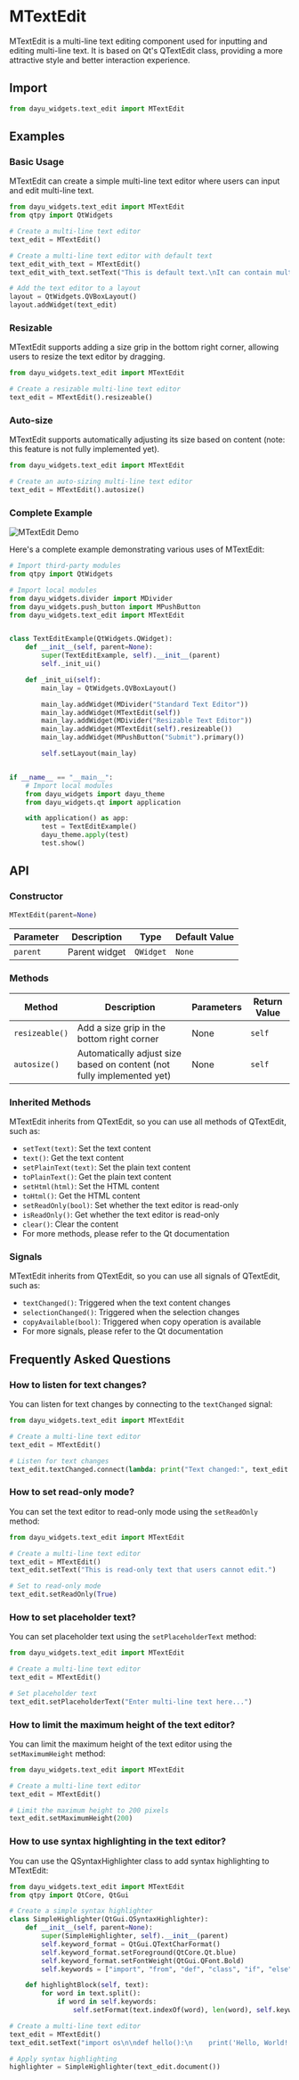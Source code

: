 # MTextEdit

MTextEdit is a multi-line text editing component used for inputting and editing multi-line text. It is based on Qt's QTextEdit class, providing a more attractive style and better interaction experience.

## Import

```python
from dayu_widgets.text_edit import MTextEdit
```

## Examples

### Basic Usage

MTextEdit can create a simple multi-line text editor where users can input and edit multi-line text.

```python
from dayu_widgets.text_edit import MTextEdit
from qtpy import QtWidgets

# Create a multi-line text editor
text_edit = MTextEdit()

# Create a multi-line text editor with default text
text_edit_with_text = MTextEdit()
text_edit_with_text.setText("This is default text.\nIt can contain multiple lines.")

# Add the text editor to a layout
layout = QtWidgets.QVBoxLayout()
layout.addWidget(text_edit)
```

### Resizable

MTextEdit supports adding a size grip in the bottom right corner, allowing users to resize the text editor by dragging.

```python
from dayu_widgets.text_edit import MTextEdit

# Create a resizable multi-line text editor
text_edit = MTextEdit().resizeable()
```

### Auto-size

MTextEdit supports automatically adjusting its size based on content (note: this feature is not fully implemented yet).

```python
from dayu_widgets.text_edit import MTextEdit

# Create an auto-sizing multi-line text editor
text_edit = MTextEdit().autosize()
```

### Complete Example

![MTextEdit Demo](../_media/screenshots/MTextEdit.png)

Here's a complete example demonstrating various uses of MTextEdit:

```python
# Import third-party modules
from qtpy import QtWidgets

# Import local modules
from dayu_widgets.divider import MDivider
from dayu_widgets.push_button import MPushButton
from dayu_widgets.text_edit import MTextEdit


class TextEditExample(QtWidgets.QWidget):
    def __init__(self, parent=None):
        super(TextEditExample, self).__init__(parent)
        self._init_ui()

    def _init_ui(self):
        main_lay = QtWidgets.QVBoxLayout()

        main_lay.addWidget(MDivider("Standard Text Editor"))
        main_lay.addWidget(MTextEdit(self))
        main_lay.addWidget(MDivider("Resizable Text Editor"))
        main_lay.addWidget(MTextEdit(self).resizeable())
        main_lay.addWidget(MPushButton("Submit").primary())

        self.setLayout(main_lay)


if __name__ == "__main__":
    # Import local modules
    from dayu_widgets import dayu_theme
    from dayu_widgets.qt import application

    with application() as app:
        test = TextEditExample()
        dayu_theme.apply(test)
        test.show()
```

## API

### Constructor

```python
MTextEdit(parent=None)
```

| Parameter | Description | Type | Default Value |
| --- | --- | --- | --- |
| `parent` | Parent widget | `QWidget` | `None` |

### Methods

| Method | Description | Parameters | Return Value |
| --- | --- | --- | --- |
| `resizeable()` | Add a size grip in the bottom right corner | None | `self` |
| `autosize()` | Automatically adjust size based on content (not fully implemented yet) | None | `self` |

### Inherited Methods

MTextEdit inherits from QTextEdit, so you can use all methods of QTextEdit, such as:

- `setText(text)`: Set the text content
- `text()`: Get the text content
- `setPlainText(text)`: Set the plain text content
- `toPlainText()`: Get the plain text content
- `setHtml(html)`: Set the HTML content
- `toHtml()`: Get the HTML content
- `setReadOnly(bool)`: Set whether the text editor is read-only
- `isReadOnly()`: Get whether the text editor is read-only
- `clear()`: Clear the content
- For more methods, please refer to the Qt documentation

### Signals

MTextEdit inherits from QTextEdit, so you can use all signals of QTextEdit, such as:

- `textChanged()`: Triggered when the text content changes
- `selectionChanged()`: Triggered when the selection changes
- `copyAvailable(bool)`: Triggered when copy operation is available
- For more signals, please refer to the Qt documentation

## Frequently Asked Questions

### How to listen for text changes?

You can listen for text changes by connecting to the `textChanged` signal:

```python
from dayu_widgets.text_edit import MTextEdit

# Create a multi-line text editor
text_edit = MTextEdit()

# Listen for text changes
text_edit.textChanged.connect(lambda: print("Text changed:", text_edit.toPlainText()))
```

### How to set read-only mode?

You can set the text editor to read-only mode using the `setReadOnly` method:

```python
from dayu_widgets.text_edit import MTextEdit

# Create a multi-line text editor
text_edit = MTextEdit()
text_edit.setText("This is read-only text that users cannot edit.")

# Set to read-only mode
text_edit.setReadOnly(True)
```

### How to set placeholder text?

You can set placeholder text using the `setPlaceholderText` method:

```python
from dayu_widgets.text_edit import MTextEdit

# Create a multi-line text editor
text_edit = MTextEdit()

# Set placeholder text
text_edit.setPlaceholderText("Enter multi-line text here...")
```

### How to limit the maximum height of the text editor?

You can limit the maximum height of the text editor using the `setMaximumHeight` method:

```python
from dayu_widgets.text_edit import MTextEdit

# Create a multi-line text editor
text_edit = MTextEdit()

# Limit the maximum height to 200 pixels
text_edit.setMaximumHeight(200)
```

### How to use syntax highlighting in the text editor?

You can use the QSyntaxHighlighter class to add syntax highlighting to MTextEdit:

```python
from dayu_widgets.text_edit import MTextEdit
from qtpy import QtCore, QtGui

# Create a simple syntax highlighter
class SimpleHighlighter(QtGui.QSyntaxHighlighter):
    def __init__(self, parent=None):
        super(SimpleHighlighter, self).__init__(parent)
        self.keyword_format = QtGui.QTextCharFormat()
        self.keyword_format.setForeground(QtCore.Qt.blue)
        self.keyword_format.setFontWeight(QtGui.QFont.Bold)
        self.keywords = ["import", "from", "def", "class", "if", "else", "for", "while"]

    def highlightBlock(self, text):
        for word in text.split():
            if word in self.keywords:
                self.setFormat(text.indexOf(word), len(word), self.keyword_format)

# Create a multi-line text editor
text_edit = MTextEdit()
text_edit.setText("import os\n\ndef hello():\n    print('Hello, World!')")

# Apply syntax highlighting
highlighter = SimpleHighlighter(text_edit.document())
```
